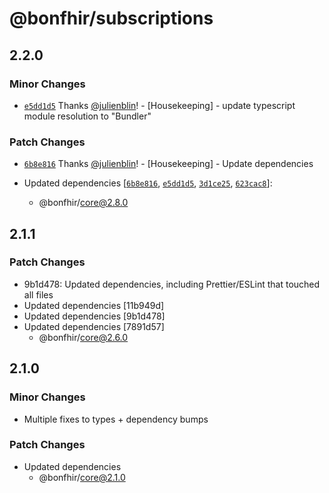 # @bonfhir/subscriptions

## 2.2.0

### Minor Changes

- [`e5dd1d5`](https://github.com/bonfhir/bonfhir2/commit/e5dd1d5411f4ae68ecff706f2f0277ab766e7aac) Thanks [@julienblin](https://github.com/julienblin)! - [Housekeeping] - update typescript module resolution to "Bundler"

### Patch Changes

- [`6b8e816`](https://github.com/bonfhir/bonfhir2/commit/6b8e8164afea6c06de22bf8e1313b29057a9ff6e) Thanks [@julienblin](https://github.com/julienblin)! - [Housekeeping] - Update dependencies

- Updated dependencies [[`6b8e816`](https://github.com/bonfhir/bonfhir2/commit/6b8e8164afea6c06de22bf8e1313b29057a9ff6e), [`e5dd1d5`](https://github.com/bonfhir/bonfhir2/commit/e5dd1d5411f4ae68ecff706f2f0277ab766e7aac), [`3d1ce25`](https://github.com/bonfhir/bonfhir2/commit/3d1ce25cbc26d6b272f1388fd3210abea52ac50e), [`623cac8`](https://github.com/bonfhir/bonfhir2/commit/623cac852d3f84ff5209282069a0d1d95a8b30cc)]:
  - @bonfhir/core@2.8.0

## 2.1.1

### Patch Changes

- 9b1d478: Updated dependencies, including Prettier/ESLint that touched all files
- Updated dependencies [11b949d]
- Updated dependencies [9b1d478]
- Updated dependencies [7891d57]
  - @bonfhir/core@2.6.0

## 2.1.0

### Minor Changes

- Multiple fixes to types + dependency bumps

### Patch Changes

- Updated dependencies
  - @bonfhir/core@2.1.0
